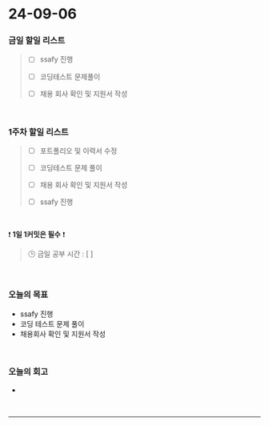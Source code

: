 # 24-09-06
### 금일 할일 리스트
> - [ ]  ssafy 진행
>
> - [ ]  코딩테스트 문제풀이
>
> - [ ]  채용 회사 확인 및 지원서 작성

<br/>

### 1주차 할일 리스트  
> - [ ]  포트폴리오 및 이력서 수정
>
> - [ ]  코딩테스트 문제 풀이
>
> - [ ]  채용 회사 확인 및 지원서 작성
>
> - [ ]  ssafy 진행

<br/>

❗ **1일 1커밋은 필수** ❗
> 🕒 금일 공부 시간 : [  ]

<br/>

### 오늘의 목표
- ssafy 진행
- 코딩 테스트 문제 풀이
- 채용회사 확인 및 지원서 작성

<br>

### 오늘의 회고
- 



<br/>

------------  
